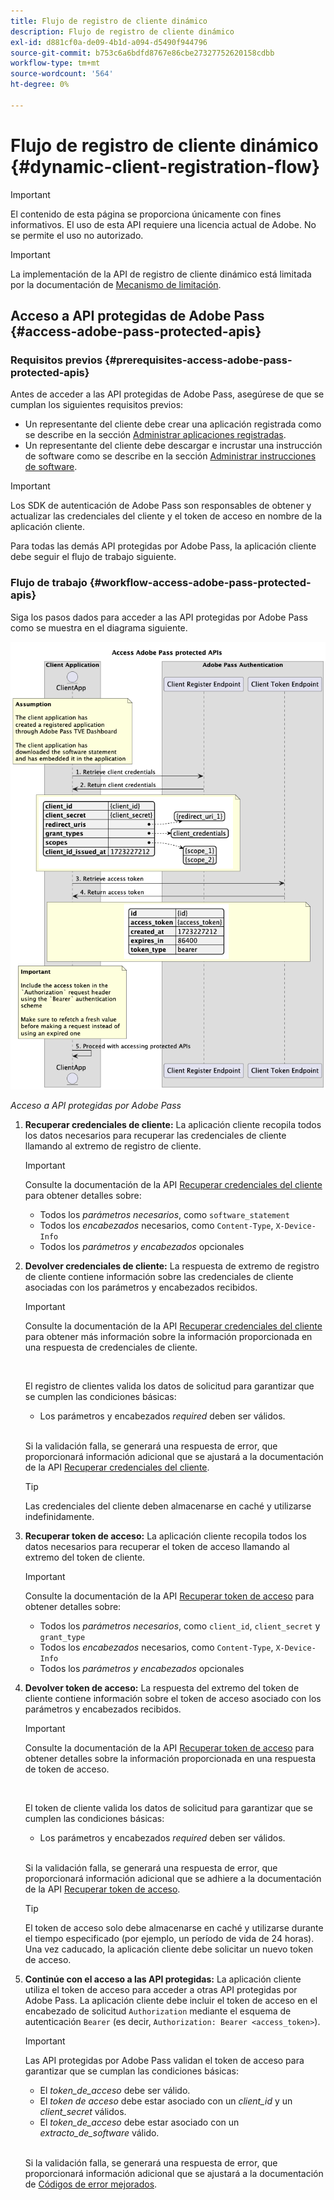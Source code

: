 ```yaml
---
title: Flujo de registro de cliente dinámico
description: Flujo de registro de cliente dinámico
exl-id: d881cf0a-de09-4b1d-a094-d5490f944796
source-git-commit: b753c6a6bdfd8767e86cbe27327752620158cdbb
workflow-type: tm+mt
source-wordcount: '564'
ht-degree: 0%

---
```


# Flujo de registro de cliente dinámico {#dynamic-client-registration-flow}

>[!IMPORTANT]
>
> El contenido de esta página se proporciona únicamente con fines informativos. El uso de esta API requiere una licencia actual de Adobe. No se permite el uso no autorizado.

>[!IMPORTANT]
>
> La implementación de la API de registro de cliente dinámico está limitada por la documentación de [Mecanismo de limitación](/help/authentication/integration-guide-programmers/throttling-mechanism.md).

## Acceso a API protegidas de Adobe Pass {#access-adobe-pass-protected-apis}

### Requisitos previos {#prerequisites-access-adobe-pass-protected-apis}

Antes de acceder a las API protegidas de Adobe Pass, asegúrese de que se cumplan los siguientes requisitos previos:

* Un representante del cliente debe crear una aplicación registrada como se describe en la sección [Administrar aplicaciones registradas](../dynamic-client-registration-overview.md#manage-registered-applications).
* Un representante del cliente debe descargar e incrustar una instrucción de software como se describe en la sección [Administrar instrucciones de software](../dynamic-client-registration-overview.md#manage-software-statements).

>[!IMPORTANT]
>
> Los SDK de autenticación de Adobe Pass son responsables de obtener y actualizar las credenciales del cliente y el token de acceso en nombre de la aplicación cliente.
> 
> Para todas las demás API protegidas por Adobe Pass, la aplicación cliente debe seguir el flujo de trabajo siguiente.

### Flujo de trabajo {#workflow-access-adobe-pass-protected-apis}

Siga los pasos dados para acceder a las API protegidas por Adobe Pass como se muestra en el diagrama siguiente.

![Acceso a API protegidas por Adobe Pass](../../../../assets/dcr-api/dcr-api-access-adobe-pass-protected-apis.png)

*Acceso a API protegidas por Adobe Pass*

1. **Recuperar credenciales de cliente:** La aplicación cliente recopila todos los datos necesarios para recuperar las credenciales de cliente llamando al extremo de registro de cliente.

   >[!IMPORTANT]
   >
   > Consulte la documentación de la API [Recuperar credenciales del cliente](../apis/dynamic-client-registration-apis-retrieve-client-credentials.md#request) para obtener detalles sobre:
   >
   > * Todos los _parámetros necesarios_, como `software_statement`
   > * Todos los _encabezados_ necesarios, como `Content-Type`, `X-Device-Info`
   > * Todos los _parámetros y encabezados_ opcionales

1. **Devolver credenciales de cliente:** La respuesta de extremo de registro de cliente contiene información sobre las credenciales de cliente asociadas con los parámetros y encabezados recibidos.

   >[!IMPORTANT]
   >
   > Consulte la documentación de la API [Recuperar credenciales del cliente](../apis/dynamic-client-registration-apis-retrieve-client-credentials.md#success) para obtener más información sobre la información proporcionada en una respuesta de credenciales de cliente.
   >
   > <br/>
   >
   > El registro de clientes valida los datos de solicitud para garantizar que se cumplen las condiciones básicas:
   >
   > * Los parámetros y encabezados _required_ deben ser válidos.
   >
   > <br/>
   >
   > Si la validación falla, se generará una respuesta de error, que proporcionará información adicional que se ajustará a la documentación de la API [Recuperar credenciales del cliente](../apis/dynamic-client-registration-apis-retrieve-client-credentials.md#error).

   >[!TIP]
   >
   > Las credenciales del cliente deben almacenarse en caché y utilizarse indefinidamente.

1. **Recuperar token de acceso:** La aplicación cliente recopila todos los datos necesarios para recuperar el token de acceso llamando al extremo del token de cliente.

   >[!IMPORTANT]
   >
   > Consulte la documentación de la API [Recuperar token de acceso](../apis/dynamic-client-registration-apis-retrieve-access-token.md#request) para obtener detalles sobre:
   >
   > * Todos los _parámetros necesarios_, como `client_id`, `client_secret` y `grant_type`
   > * Todos los _encabezados_ necesarios, como `Content-Type`, `X-Device-Info`
   > * Todos los _parámetros y encabezados_ opcionales

1. **Devolver token de acceso:** La respuesta del extremo del token de cliente contiene información sobre el token de acceso asociado con los parámetros y encabezados recibidos.

   >[!IMPORTANT]
   >
   > Consulte la documentación de la API [Recuperar token de acceso](../apis/dynamic-client-registration-apis-retrieve-access-token.md#success) para obtener detalles sobre la información proporcionada en una respuesta de token de acceso.
   >
   > <br/>
   >
   > El token de cliente valida los datos de solicitud para garantizar que se cumplen las condiciones básicas:
   >
   > * Los parámetros y encabezados _required_ deben ser válidos.
   >
   > <br/>
   >
   > Si la validación falla, se generará una respuesta de error, que proporcionará información adicional que se adhiere a la documentación de la API [Recuperar token de acceso](../apis/dynamic-client-registration-apis-retrieve-access-token.md#error).

   >[!TIP]
   >
   > El token de acceso solo debe almacenarse en caché y utilizarse durante el tiempo especificado (por ejemplo, un período de vida de 24 horas). Una vez caducado, la aplicación cliente debe solicitar un nuevo token de acceso.

1. **Continúe con el acceso a las API protegidas:** La aplicación cliente utiliza el token de acceso para acceder a otras API protegidas por Adobe Pass. La aplicación cliente debe incluir el token de acceso en el encabezado de solicitud `Authorization` mediante el esquema de autenticación `Bearer` (es decir, `Authorization: Bearer <access_token>`).

   >[!IMPORTANT]
   >
   > Las API protegidas por Adobe Pass validan el token de acceso para garantizar que se cumplan las condiciones básicas:
   >
   > * El _token_de_acceso_ debe ser válido.
   > * El _token de acceso_ debe estar asociado con un _client_id_ y un _client_secret_ válidos.
   > * El _token_de_acceso_ debe estar asociado con un _extracto_de_software_ válido.
   >
   > <br/>
   >
   > Si la validación falla, se generará una respuesta de error, que proporcionará información adicional que se ajustará a la documentación de [Códigos de error mejorados](../../../features-standard/error-reporting/enhanced-error-codes.md).
